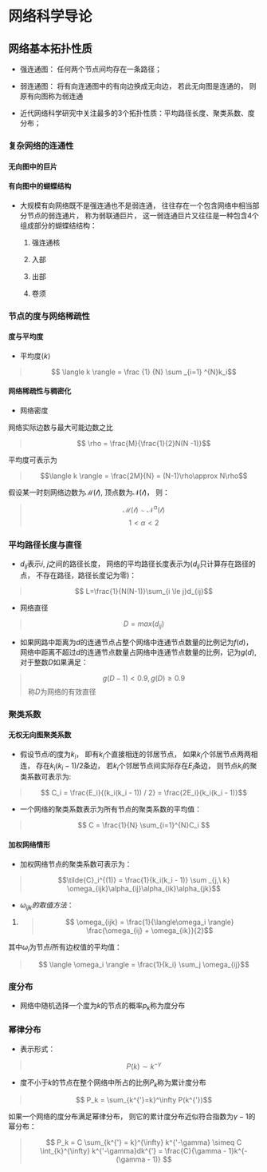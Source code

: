 # 网络科学导论

## 网络基本拓扑性质

* 强连通图： 任何两个节点间均存在一条路径；

* 弱连通图： 将有向连通图中的有向边换成无向边， 若此无向图是连通的， 则原有向图称为弱连通

* 近代网络科学研究中关注最多的3个拓扑性质：平均路径长度、聚类系数、度分布；

### 复杂网络的连通性

#### 无向图中的巨片

#### 有向图中的蝴蝶结构

* 大规模有向网络既不是强连通也不是弱连通， 往往存在一个包含网络中相当部分节点的弱连通片， 称为弱联通巨片， 这一弱连通巨片又往往是一种包含4个组成部分的蝴蝶结结构：
    1. 强连通核

    2. 入部

    3. 出部

    4. 卷须

### 节点的度与网络稀疏性

#### 度与平均度

* 平均度$\langle k \rangle$

>$$ \langle k \rangle = \frac {1} {N} \sum _{i=1} ^{N}k_i$$

#### 网络稀疏性与稠密化

* 网络密度

网络实际边数与最大可能边数之比

>$$ \rho = \frac{M}{\frac{1}{2}N(N -1)}$$

平均度可表示为

>$$\langle k \rangle = \frac{2M}{N} = (N-1)\rho\approx N\rho$$

假设某一时刻网络边数为$\mathcal{M(t)}$, 顶点数为$\mathcal{N(t)}$， 则：
>$$ \mathcal{M(t)} \sim \mathcal{N^\alpha(t)}$$
>$$ 1<\alpha <2$$

### 平均路径长度与直径

* $d_{ij}$表示$i$, $j$之间的路径长度， 网络的平均路径长度表示为($d_{ij}$只计算存在路径的点， 不存在路径，路径长度记为零)：

> $$ L=\frac{1}{N(N-1)}\sum_{i \le j}d_{ij}$$

* 网络直径

> $$ D = max(d_{ij})$$

* 如果网路中距离为$d$的连通节点占整个网络中连通节点数量的比例记为$f(d)$， 网络中距离不超过$d$的连通节点数量占网络中连通节点数量的比例，记为$g(d)$, 对于整数$D$如果满足：
  
>$$ g(D-1) <0.9, g(D) \ge 0.9 $$
称$D$为网络的有效直径

### 聚类系数

#### 无权无向图聚类系数

* 假设节点$i$的度为$k_i$， 即有$k_i$个直接相连的邻居节点， 如果$k_i$个邻居节点两两相连， 存在${k_i}(k_{i} - 1) / 2$条边， 若$k_i$个邻居节点间实际存在$E_i$条边， 则节点$k_i$的聚类系数可表示为:

>$$ C_i = \frac{E_i}{(k_i(k_i - 1)) / 2} = \frac{2E_i}{k_i(k_i - 1)}$$

* 一个网络的聚类系数表示为所有节点的聚类系数的平均值：

>$$ C = \frac{1}{N} \sum_{i=1}^{N}C_i $$

#### 加权网络情形

* 加权网络节点的聚类系数可表示为：

> $$\tilde{C}_i^{(1)} = \frac{1}{k_i(k_i - 1)} \sum _{j,\ k} \omega_{ijk}\alpha_{ij}\alpha_{ik}\alpha_{jk}$$

* $\omega_{ijk}的取值方法$：
  
1. >$$ \omega_{ijk} = \frac{1}{\langle\omega_i \rangle} \frac{\omega_{ij} + \omega_{ik}}{2}$$

其中$\omega_{i}$为节点$i$所有边权值的平均值：
>$$ \langle \omega_i \rangle = \frac{1}{k_i} \sum_j \omega_{ij}$$

### 度分布

* 网络中随机选择一个度为$k$的节点的概率$p_k$称为度分布

### 幂律分布

* 表示形式：

>$$ P(k) \sim k^{-\gamma} $$

* 度不小于$k$的节点在整个网络中所占的比例$P_k$称为累计度分布

> $$ P_k = \sum_{k^{'}=k}^\infty P(k^{'})$$

如果一个网络的度分布满足幂律分布， 则它的累计度分布近似符合指数为$\gamma - 1$的幂分布：

>$$ P_k = C \sum_{k^{'} = k}^{\infty} k^{'-\gamma} \simeq C \int_{k}^{\infty} k^{'-\gamma}dk^{'} = \frac{C}{\gamma - 1}k^{-(\gamma - 1)} $$